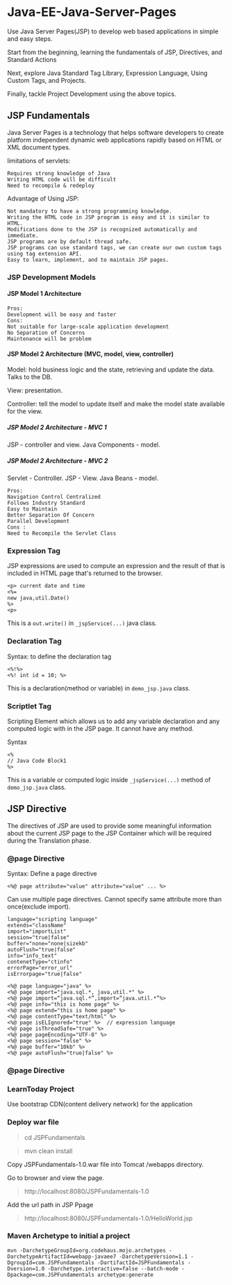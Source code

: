 # Java-EE-Java-Server-Pages
Use Java Server Pages(JSP) to develop web based applications in simple and easy steps.

Start from the beginning, learning the fundamentals of JSP, Directives, and Standard Actions

Next, explore Java Standard Tag Library, Expression Language, Using Custom Tags, and Projects. 

Finally, tackle Project Development using the above topics.

## JSP Fundamentals

Java Server Pages is a technology that helps software developers to create platform independent dynamic web applications rapidly based
on HTML or XML document types.

limitations of servlets:
```
Requires strong knowledge of Java
Writing HTML code will be difficult
Need to recompile & redeploy
```

Advantage of Using JSP:
```
Not mandatory to have a strong programming knowledge. 
Writing the HTML code in JSP program is easy and it is similar to HTML.
Modifications done to the JSP is recognized automatically and immediate.
JSP programs are by default thread safe. 
JSP programs can use standard tags, we can create our own custom tags using tag extension API.
Easy to learn, implement, and to maintain JSP pages.
```

### JSP Development Models
#### JSP Model 1 Architecture
```
Pros:
Development will be easy and faster
Cons:
Not suitable for large-scale application development
No Separation of Concerns
Maintenance will be problem
```

#### JSP Model 2 Architecture (MVC, model, view, controller)
Model: hold business logic and the state, retrieving and update the data. Talks to the DB.

View: presentation.

Controller: tell the model to update itself and make the model state available for the view.

##### JSP Model 2 Architecture - MVC 1
JSP - controller and view. Java Components - model.

##### JSP Model 2 Architecture - MVC 2
Servlet - Controller. JSP - View. Java Beans - model. 
```
Pros:
Navigation Control Centralized
Follows Industry Standard
Easy to Maintain
Better Separation Of Concern
Parallel Development
Cons :
Need to Recompile the Servlet Class
```

### Expression Tag
JSP expressions are used to compute an expression and the result of that is included in HTML page that's returned to the browser.

```
<p> current date and time
<%=
new java,util.Date()
%>
<p>
```

This is a ```out.write()``` in ```_jspService(...)``` java class.

### Declaration Tag
Syntax: to define the declaration tag
```
<%!%>
<%! int id = 10; %>
```

This is a declaration(method or variable) in ```demo_jsp.java``` class.

### Scriptlet Tag
Scripting Element which allows us to add any variable declaration and any computed logic with in the JSP page. It cannot have any method.

Syntax
```
<%
// Java Code Block1
%>
```

This is a variable or computed logic inside ```_jspService(...)``` method of ```demo_jsp.java``` class.

## JSP Directive
The directives of JSP are used to provide some meaningful information about the current JSP page to the JSP Container which will be required during the Translation phase.

### @page Directive
Syntax: Define a page directive

```<%@ page attribute="value" attribute="value" ... %>```

Can use multiple page directives. Cannot specify same attribute more than once(exclude import).
```
language="scripting language"
extends="className"
import="importList"
session="true|false"
buffer="none="none|sizekb"
autoFlush="true|false"
info="info_text"
contenetType="ctinfo"
errorPage="error_url"
isErrorpage="true|false"
```

```
<%@ page language="java" %>
<%@ page import="java.sql.*, java,util.*" %>
<%@ page import=“java.sql.*”,import=“java.util.*”%>
<%@ page info="this is home page" %>
<%@ page extend="this is home page" %>
<%@ page contentType="text/html" %>
<%@ page isELIgnored="true" %>  // expression language
<%@ page isThreadSafe="true" %>
<%@ page pageEncoding="UTF-8" %>
<%@ page session="false" %>
<%@ page buffer="10kb" %>
<%@ page autoFlush="true|false" %>
```

### @page Directive

### LearnToday Project
Use bootstrap CDN(content delivery network) for the application

### Deploy war file
> cd JSPFundamentals

> mvn clean install

Copy JSPFundamentals-1.0.war file into Tomcat /webapps directory.

Go to browser and view the page.

> http://localhost:8080/JSPFundamentals-1.0

Add the url path in JSP Ppage

> http://localhost:8080/JSPFundamentals-1.0/HelloWorld.jsp

### Maven Archetype to initial a project
```mvn -DarchetypeGroupId=org.codehaus.mojo.archetypes -DarchetypeArtifactId=webapp-javaee7 -DarchetypeVersion=1.1 -DgroupId=com.JSPFundamentals -DartifactId=JSPFundamentals -Dversion=1.0 -Darchetype.interactive=false --batch-mode -Dpackage=com.JSPFundamentals archetype:generate```